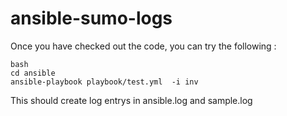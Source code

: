 # ansible-sumo-logs

 Once you have checked out the code, you can try the following :

 ```
bash
cd ansible
ansible-playbook playbook/test.yml  -i inv
```

This should create log entrys in ansible.log and sample.log
